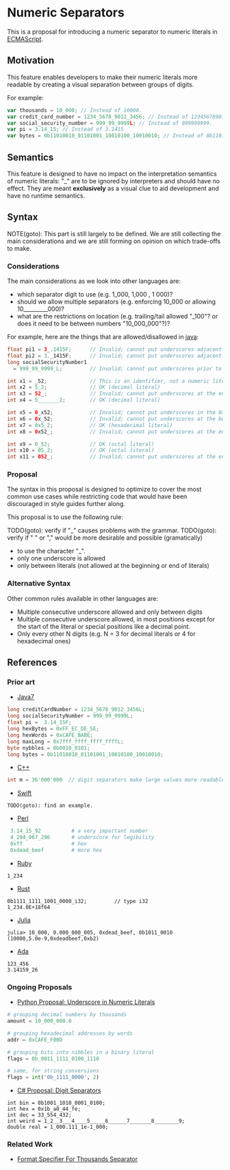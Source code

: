 # Numeric Separators

This is a proposal for introducing a numeric separator to numeric literals in [ECMAScript](https://github.com/tc39/ecma262/).

## Motivation

This feature enables developers to make their numeric literals more readable by creating a visual separation between groups of digits.

For example:

```js
var thousands = 10_000; // Instead of 10000.
var credit_card_number = 1234_5678_9012_3456; // Instead of 123456789012345.
var social_security_number = 999_99_9999L; // Instead of 999999999.
var pi = 3.14_15; // Instead of 3.1415
var bytes = 0b11010010_01101001_10010100_10010010; // Instead of 0b11010010011010011001010010010010.
```

## Semantics

This feature is designed to have no impact on the interpretation semantics of numeric literals: "_" are to be ignored by interpreters and should have no effect. They are meant **exclusively** as a visual clue to aid development and have no runtime semantics.

## Syntax

NOTE(goto): This part is still largely to be defined. We are still collecting the main considerations and we are still forming on opinion on which trade-offs to make.

### Considerations

The main considerations as we look into other languages are:

- which separator digit to use (e.g. 1_000, 1,000 , 1 000)?
- should we allow multiple separators (e.g. enforcing 10_000 or allowing 10_________000)?
- what are the restrictions on location (e.g. trailing/tail allowed "_100"? or does it need to be between numbers "10_000_000"?)?

For example, here are the things that are allowed/disallowed in [java](http://docs.oracle.com/javase/7/docs/technotes/guides/language/underscores-literals.html):

```java
float pi1 = 3_.1415F;      // Invalid; cannot put underscores adjacent to a decimal point
float pi2 = 3._1415F;      // Invalid; cannot put underscores adjacent to a decimal point
long socialSecurityNumber1
  = 999_99_9999_L;         // Invalid; cannot put underscores prior to an L suffix

int x1 = _52;              // This is an identifier, not a numeric literal
int x2 = 5_2;              // OK (decimal literal)
int x3 = 52_;              // Invalid; cannot put underscores at the end of a literal
int x4 = 5_______2;        // OK (decimal literal)

int x5 = 0_x52;            // Invalid; cannot put underscores in the 0x radix prefix
int x6 = 0x_52;            // Invalid; cannot put underscores at the beginning of a number
int x7 = 0x5_2;            // OK (hexadecimal literal)
int x8 = 0x52_;            // Invalid; cannot put underscores at the end of a number

int x9 = 0_52;             // OK (octal literal)
int x10 = 05_2;            // OK (octal literal)
int x11 = 052_;            // Invalid; cannot put underscores at the end of a number
```

### Proposal

The syntax in this proposal is designed to optimize to cover the most common use cases while restricting code that would have been discouraged in style guides further along.

This proposal is to use the following rule:

TODO(goto): verify if "_" causes problems with the grammar. 
TODO(goto): verify if " " or "," would be more desirable and possible (gramatically)

- to use the character "_".
- only one underscore is allowed
- only between literals (not allowed at the beginning or end of literals)

### Alternative Syntax

Other common rules available in other languages are:

* Multiple consecutive underscore allowed and only between digits
* Multiple consecutive underscore allowed, in most positions except for the start of the literal or special positions like a decimal point.
* Only every other N digits (e.g. N = 3 for decimal literals or 4 for hexadecimal ones)


## References

### Prior art

* [Java7](https://docs.oracle.com/javase/7/docs/technotes/guides/language/underscores-literals.html)

```java
long creditCardNumber = 1234_5678_9012_3456L;
long socialSecurityNumber = 999_99_9999L;
float pi = 	3.14_15F;
long hexBytes = 0xFF_EC_DE_5E;
long hexWords = 0xCAFE_BABE;
long maxLong = 0x7fff_ffff_ffff_ffffL;
byte nybbles = 0b0010_0101;
long bytes = 0b11010010_01101001_10010100_10010010;
```

* [C++](http://www.open-std.org/jtc1/sc22/wg21/docs/papers/2013/n3499.html)

```c++
int m = 36'000'000  // digit separators make large values more readable  
```

* [Swift](https://developer.apple.com/library/content/documentation/Swift/Conceptual/Swift_Programming_Language/LexicalStructure.html)
```
TODO(goto): find an example.
```

* [Perl](http://perldoc.perl.org/perldata.html#Scalar-value-constructors)

```perl
 3.14_15_92          # a very important number
 4_294_967_296       # underscore for legibility
 0xff                # hex
 0xdead_beef         # more hex
```

* [Ruby](http://ruby-doc.org/core-2.3.0/doc/syntax/literals_rdoc.html#label-Numbers)
```
1_234
```

* [Rust](https://doc.rust-lang.org/reference.html#number-literals)
```
0b1111_1111_1001_0000_i32;         // type i32
1_234.0E+18f64
```

* [Julia](https://docs.julialang.org/en/release-0.4/manual/integers-and-floating-point-numbers/)

```
julia> 10_000, 0.000_000_005, 0xdead_beef, 0b1011_0010
(10000,5.0e-9,0xdeadbeef,0xb2)
```

* [Ada](http://archive.adaic.com/standards/83lrm/html/lrm-02-04.html#2.4)
```
123_456
3.14159_26

```

### Ongoing Proposals

* [Python Proposal: Underscore in Numeric Literals](https://www.python.org/dev/peps/pep-0515/#id19)

```python
# grouping decimal numbers by thousands
amount = 10_000_000.0

# grouping hexadecimal addresses by words
addr = 0xCAFE_F00D

# grouping bits into nibbles in a binary literal
flags = 0b_0011_1111_0100_1110

# same, for string conversions
flags = int('0b_1111_0000', 2)
```

* [C# Proposal: Digit Separators](https://github.com/dotnet/roslyn/issues/216)

```
int bin = 0b1001_1010_0001_0100;
int hex = 0x1b_a0_44_fe;
int dec = 33_554_432;
int weird = 1_2__3___4____5_____6______7_______8________9;
double real = 1_000.111_1e-1_000;
```


### Related Work

* [Format Specifier For Thousands Separator](https://www.python.org/dev/peps/pep-0378/)

